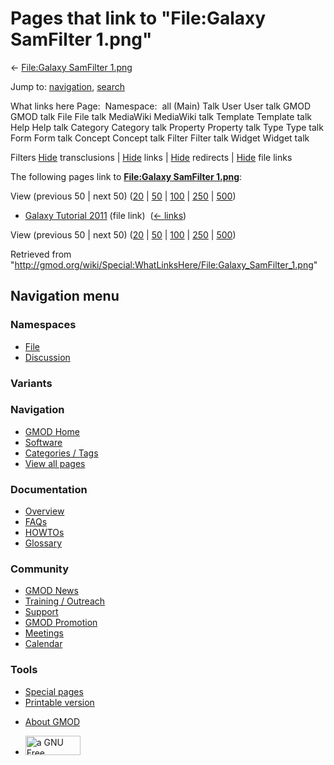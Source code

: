 <div id="mw-page-base" class="noprint">

</div>

<div id="mw-head-base" class="noprint">

</div>

<div id="content" class="mw-body" role="main">

<span id="top"></span>

<div id="mw-js-message" style="display:none;">

</div>



# <span dir="auto">Pages that link to "File:Galaxy SamFilter 1.png"</span>

<div id="bodyContent">

<div id="contentSub">

← [File:Galaxy SamFilter
1.png](/wiki/File:Galaxy_SamFilter_1.png "File:Galaxy SamFilter 1.png")

</div>

<div id="jump-to-nav" class="mw-jump">

Jump to: [navigation](#mw-navigation), [search](#p-search)

</div>

<div id="mw-content-text">

What links here Page:  Namespace:  all (Main) Talk User User talk GMOD
GMOD talk File File talk MediaWiki MediaWiki talk Template Template talk
Help Help talk Category Category talk Property Property talk Type Type
talk Form Form talk Concept Concept talk Filter Filter talk Widget
Widget talk

Filters
[Hide](/mediawiki/index.php?title=Special:WhatLinksHere/File:Galaxy_SamFilter_1.png&hidetrans=1 "Special:WhatLinksHere/File:Galaxy SamFilter 1.png")
transclusions \|
[Hide](/mediawiki/index.php?title=Special:WhatLinksHere/File:Galaxy_SamFilter_1.png&hidelinks=1 "Special:WhatLinksHere/File:Galaxy SamFilter 1.png")
links \|
[Hide](/mediawiki/index.php?title=Special:WhatLinksHere/File:Galaxy_SamFilter_1.png&hideredirs=1 "Special:WhatLinksHere/File:Galaxy SamFilter 1.png")
redirects \|
[Hide](/mediawiki/index.php?title=Special:WhatLinksHere/File:Galaxy_SamFilter_1.png&hideimages=1 "Special:WhatLinksHere/File:Galaxy SamFilter 1.png")
file links

The following pages link to **[File:Galaxy SamFilter
1.png](/wiki/File:Galaxy_SamFilter_1.png "File:Galaxy SamFilter 1.png")**:

View (previous 50 \| next 50)
([20](/mediawiki/index.php?title=Special:WhatLinksHere/File:Galaxy_SamFilter_1.png&limit=20 "Special:WhatLinksHere/File:Galaxy SamFilter 1.png")
\|
[50](/mediawiki/index.php?title=Special:WhatLinksHere/File:Galaxy_SamFilter_1.png&limit=50 "Special:WhatLinksHere/File:Galaxy SamFilter 1.png")
\|
[100](/mediawiki/index.php?title=Special:WhatLinksHere/File:Galaxy_SamFilter_1.png&limit=100 "Special:WhatLinksHere/File:Galaxy SamFilter 1.png")
\|
[250](/mediawiki/index.php?title=Special:WhatLinksHere/File:Galaxy_SamFilter_1.png&limit=250 "Special:WhatLinksHere/File:Galaxy SamFilter 1.png")
\|
[500](/mediawiki/index.php?title=Special:WhatLinksHere/File:Galaxy_SamFilter_1.png&limit=500 "Special:WhatLinksHere/File:Galaxy SamFilter 1.png"))

- [Galaxy Tutorial
  2011](/wiki/Galaxy_Tutorial_2011 "Galaxy Tutorial 2011") (file link) ‎
  <span class="mw-whatlinkshere-tools">([←
  links](/mediawiki/index.php?title=Special:WhatLinksHere&target=Galaxy+Tutorial+2011 "Special:WhatLinksHere"))</span>

View (previous 50 \| next 50)
([20](/mediawiki/index.php?title=Special:WhatLinksHere/File:Galaxy_SamFilter_1.png&limit=20 "Special:WhatLinksHere/File:Galaxy SamFilter 1.png")
\|
[50](/mediawiki/index.php?title=Special:WhatLinksHere/File:Galaxy_SamFilter_1.png&limit=50 "Special:WhatLinksHere/File:Galaxy SamFilter 1.png")
\|
[100](/mediawiki/index.php?title=Special:WhatLinksHere/File:Galaxy_SamFilter_1.png&limit=100 "Special:WhatLinksHere/File:Galaxy SamFilter 1.png")
\|
[250](/mediawiki/index.php?title=Special:WhatLinksHere/File:Galaxy_SamFilter_1.png&limit=250 "Special:WhatLinksHere/File:Galaxy SamFilter 1.png")
\|
[500](/mediawiki/index.php?title=Special:WhatLinksHere/File:Galaxy_SamFilter_1.png&limit=500 "Special:WhatLinksHere/File:Galaxy SamFilter 1.png"))

</div>

<div class="printfooter">

Retrieved from
"<http://gmod.org/wiki/Special:WhatLinksHere/File:Galaxy_SamFilter_1.png>"

</div>

<div id="catlinks" class="catlinks catlinks-allhidden">

</div>

<div class="visualClear">

</div>

</div>

</div>

<div id="mw-navigation">

## Navigation menu

<div id="mw-head">



<div id="left-navigation">

<div id="p-namespaces" class="vectorTabs" role="navigation"
aria-labelledby="p-namespaces-label">

### Namespaces

- <span id="ca-nstab-image"><a href="/wiki/File:Galaxy_SamFilter_1.png" accesskey="c"
  title="View the file page [c]">File</a></span>
- <span id="ca-talk"><a
  href="/mediawiki/index.php?title=File_talk:Galaxy_SamFilter_1.png&amp;action=edit&amp;redlink=1"
  accesskey="t"
  title="Discussion about the content page [t]">Discussion</a></span>

</div>

<div id="p-variants" class="vectorMenu emptyPortlet" role="navigation"
aria-labelledby="p-variants-label">

### 

### Variants[](#)

<div class="menu">

</div>

</div>

</div>

<div id="right-navigation">





</div>



</div>

</div>

</div>

<div id="mw-panel">

<div id="p-logo" role="banner">

<a href="/wiki/Main_Page"
style="background-image: url(http://gmod.org/images/GMOD-cogs.png);"
title="Visit the main page"></a>

</div>

<div id="p-Navigation" class="portal" role="navigation"
aria-labelledby="p-Navigation-label">

### Navigation

<div class="body">

- <span id="n-GMOD-Home">[GMOD Home](/wiki/Main_Page)</span>
- <span id="n-Software">[Software](/wiki/GMOD_Components)</span>
- <span id="n-Categories-.2F-Tags">[Categories /
  Tags](/wiki/Categories)</span>
- <span id="n-View-all-pages">[View all
  pages](/wiki/Special:AllPages)</span>

</div>

</div>

<div id="p-Documentation" class="portal" role="navigation"
aria-labelledby="p-Documentation-label">

### Documentation

<div class="body">

- <span id="n-Overview">[Overview](/wiki/Overview)</span>
- <span id="n-FAQs">[FAQs](/wiki/Category:FAQ)</span>
- <span id="n-HOWTOs">[HOWTOs](/wiki/Category:HOWTO)</span>
- <span id="n-Glossary">[Glossary](/wiki/Glossary)</span>

</div>

</div>

<div id="p-Community" class="portal" role="navigation"
aria-labelledby="p-Community-label">

### Community

<div class="body">

- <span id="n-GMOD-News">[GMOD News](/wiki/GMOD_News)</span>
- <span id="n-Training-.2F-Outreach">[Training /
  Outreach](/wiki/Training_and_Outreach)</span>
- <span id="n-Support">[Support](/wiki/Support)</span>
- <span id="n-GMOD-Promotion">[GMOD
  Promotion](/wiki/GMOD_Promotion)</span>
- <span id="n-Meetings">[Meetings](/wiki/Meetings)</span>
- <span id="n-Calendar">[Calendar](/wiki/Calendar)</span>

</div>

</div>

<div id="p-tb" class="portal" role="navigation"
aria-labelledby="p-tb-label">

### Tools

<div class="body">

- <span id="t-specialpages"><a href="/wiki/Special:SpecialPages" accesskey="q"
  title="A list of all special pages [q]">Special pages</a></span>
- <span id="t-print"><a
  href="/mediawiki/index.php?title=Special:WhatLinksHere/File:Galaxy_SamFilter_1.png&amp;printable=yes"
  rel="alternate" accesskey="p"
  title="Printable version of this page [p]">Printable version</a></span>

</div>

</div>

</div>

</div>

<div id="footer" role="contentinfo">

- <span id="footer-places-about">[About
  GMOD](/wiki/GMOD:About "GMOD:About")</span>

<!-- -->

- <span id="footer-copyrightico">[<img src="http://www.gnu.org/graphics/gfdl-logo-small.png" width="88"
  height="31" alt="a GNU Free Documentation License" />](http://www.gnu.org/licenses/fdl-1.3.html)</span>


<div style="clear:both">

</div>

</div>
